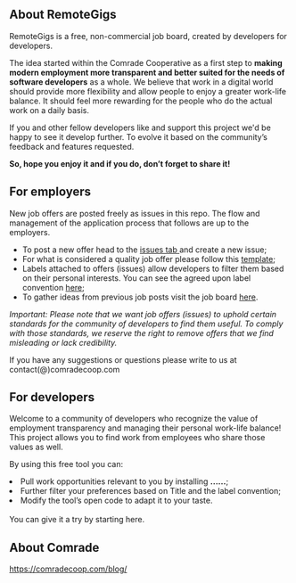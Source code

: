<h2>About RemoteGigs</h2>

RemoteGigs is a free, non-commercial job board, created by developers for developers.

The idea started within the Comrade Cooperative as a first step to <b>making modern employment more transparent and better suited for the needs of software developers</b> as a whole. We believe that work in a digital world should provide more flexibility and allow people to enjoy a greater work-life balance. It should feel more rewarding for the people who do the actual work on a daily basis.
 
If you and other fellow developers like and support this project we'd be happy to see it develop further. To evolve it based on the community’s feedback and features requested. 

<b>So, hope you enjoy it and if you do, don’t forget to share it!</b>

<h2>For employers</h2>

New job offers are posted freely as issues in this repo. The flow and management of the application process that follows are up to the employers.
<ul>
<li>To post a new offer head to the <a href="https://github.com/comrade-coop/remotegigs/issues" target="_blank">issues tab </a>and create a new issue;</li>
<li>For what is considered a quality job offer please follow this <a href="https://github.com/comrade-coop/remotegigs/blob/master/ISSUE_TEMPLATE.md" target="_blank">template</a>;</li>
<li>Labels attached to offers (issues) allow developers to filter them based on their personal interests. You can see the agreed upon label convention <a href="https://stackoverflow.com/tags" target="_blank">here</a>;</li>
<li>To gather ideas from previous job posts visit the job board <a href="https://github.com/comrade-coop/remotegigs/issues" target="_blank">here</a>.</li>
</ul>

<i>Important: Please note that we want job offers (issues) to uphold certain standards for the community of developers to find them useful. To comply with those standards, we reserve the right to remove offers that we find misleading or lack credibility.</i>

If you have any suggestions or questions please write to us at contact(@)comradecoop.com

<h2>For developers</h2>

Welcome to a community of developers who recognize the value of employment transparency and managing their personal work-life balance! This project allows you to find work from employees who share those values as well.

By using this free tool you can:
<li>Pull work opportunities relevant to you by installing <b>......</b>;</li>
<li>Further filter your preferences based on Title and the label convention;</li>
<li>Modify the tool’s open code to adapt it to your taste.</li>
<br>
You can give it a try by starting here.

<h2>About Comrade</h2>

https://comradecoop.com/blog/
